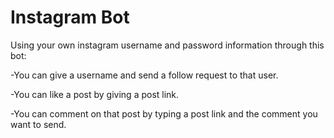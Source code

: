 # Instagram Bot

Using your own instagram username and password information through this bot:

-You can give a username and send a follow request to that user.

-You can like a post by giving a post link.

-You can comment on that post by typing a post link and the comment you want to send.

